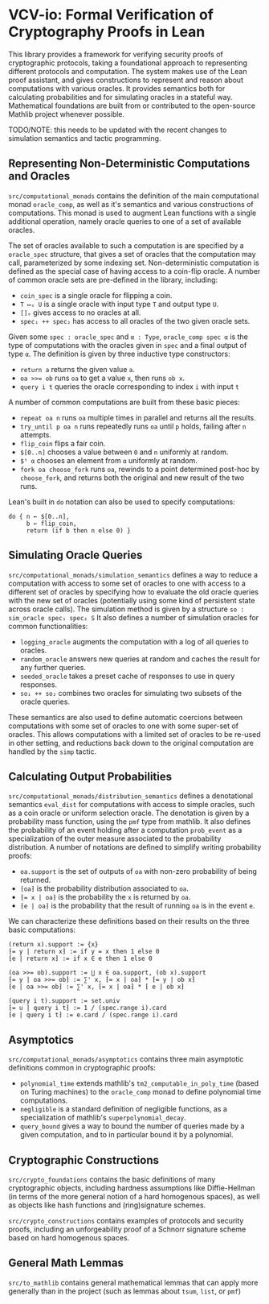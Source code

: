 # VCV-io: Formal Verification of Cryptography Proofs in Lean

This library provides a framework for verifying security proofs of cryptographic protocols, taking a foundational approach to representing different protocols and computation.
The system makes use of the Lean proof assistant, and gives constructions to represent and reason about computations with various oracles.
It provides semantics both for calculating probabilities and for simulating oracles in a stateful way.
Mathematical foundations are built from or contributed to the open-source Mathlib project whenever possible.

TODO/NOTE: this needs to be updated with the recent changes to simulation semantics and tactic programming.

## Representing Non-Deterministic Computations and Oracles

`src/computational_monads` contains the definition of the main computational monad `oracle_comp`, as well as it's semantics and various constructions of computations.
This monad is used to augment Lean functions with a single additional operation, namely oracle queries to one of a set of available oracles.

The set of oracles available to such a computation is are specified by a `oracle_spec` structure, that gives a set of oracles that the computation may call, parameterized by some indexing set.
Non-deterministic computation is defined as the special case of having access to a coin-flip oracle.
A number of common oracle sets are pre-defined in the library, including:
* `coin_spec` is a single oracle for flipping a coin.
* `T ↦ₒ U` is a single oracle with input type `T` and output type `U`.
* `[]ₒ` gives access to no oracles at all.
* `spec₁ ++ spec₂` has access to all oracles of the two given oracle sets.

Given some `spec : oracle_spec` and `α : Type`, `oracle_comp spec α` is the type of computations with the oracles given in `spec` and a final output of type `α`.
The definition is given by three inductive type constructors:
* `return a` returns the given value `a`.
* `oa >>= ob` runs `oa` to get a value `x`, then runs `ob x`.
* `query i t` queries the oracle corresponding to index `i` with input `t`

A number of common computations are built from these basic pieces:
* `repeat oa n` runs `oa` multiple times in parallel and returns all the results.
* `try_until p oa n` runs repeatedly runs `oa` until `p` holds, failing after `n` attempts.
* `flip_coin` flips a fair coin.
* `$[0..n]` chooses a value between `0` and `n` uniformly at random.
* `$ᵗ α` chooses an element from `α` uniformly at random.
* `fork oa choose_fork` runs `oa`, rewinds to a point determined post-hoc by `choose_fork`, and returns both the original and new result of the two runs.

Lean's built in `do` notation can also be used to specify computations:
```
do { n ← $[0..n],
     b ← flip_coin,
     return (if b then n else 0) }
```

## Simulating Oracle Queries

`src/computational_monads/simulation_semantics` defines a way to reduce a computation with access to some set of oracles to one with access to a different set of oracles by specifying how to evaluate the old oracle queries with the new set of oracles (potentially using some kind of persistent state across oracle calls).
The simulation method is given by a structure `so : sim_oracle spec₁ spec₂ S`
It also defines a number of simulation oracles for common functionalities:
* `logging_oracle` augments the computation with a log of all queries to oracles.
* `random_oracle` answers new queries at random and caches the result for any further queries.
* `seeded_oracle` takes a preset cache of responses to use in query responses.
* `so₁ ++ so₂` combines two oracles for simulating two subsets of the oracle queries.

These semantics are also used to define automatic coercions between computations with some set of oracles to one with some super-set of oracles.
This allows computations with a limited set of oracles to be re-used in other setting, and reductions back down to the original computation are handled by the `simp` tactic.

## Calculating Output Probabilities

`src/computational_monads/distribution_semantics` defines a denotational semantics `eval_dist` for computations with access to simple oracles, such as a coin oracle or uniform selection oracle.
The denotation is given by a probability mass function, using the `pmf` type from mathlib.
It also defines the probability of an event holding after a computation `prob_event` as a specialization of the outer measure associated to the probability distribution.
A number of notations are defined to simplify writing probability proofs:
* `oa.support` is the set of outputs of `oa` with non-zero probability of being returned.
* `⁅oa⁆` is the probability distribution associated to `oa`.
* `⁅= x | oa⁆` is the probability the `x` is returned by `oa`.
* `⁅e | oa⁆` is the probability that the result of running `oa` is in the event `e`.

We can characterize these definitions based on their results on the three basic computations:
```
(return x).support := {x}
⁅= y | return x⁆ := if y = x then 1 else 0
⁅e | return x⁆ := if x ∈ e then 1 else 0
```
```
(oa >>= ob).support := ⋃ x ∈ oa.support, (ob x).support
⁅= y | oa >>= ob⁆ := ∑' x, ⁅= x | oa⁆ * ⁅= y | ob x⁆
⁅e | oa >>= ob⁆ := ∑' x, ⁅= x | oa⁆ * ⁅ e | ob x⁆
```
```
(query i t).support := set.univ
⁅= u | query i t⁆ := 1 / (spec.range i).card
⁅e | query i t⁆ := e.card / (spec.range i).card
```

## Asymptotics

`src/computational_monads/asymptotics` contains three main asymptotic definitions common in cryptographic proofs:
* `polynomial_time` extends mathlib's `tm2_computable_in_poly_time` (based on Turing machines) to the `oracle_comp` monad to define polynomial time computations.
* `negligible` is a standard definition of negligible functions, as a specialization of mathlib's `superpolynomial_decay`.
* `query_bound` gives a way to bound the number of queries made by a given computation, and to in particular bound it by a polynomial.

## Cryptographic Constructions

`src/crypto_foundations` contains the basic definitions of many cryptographic objects, including hardness assumptions like Diffie-Hellman (in terms of the more general notion of a hard homogenous spaces), as well as objects like hash functions and (ring)signature schemes.

`src/crypto_constructions` contains examples of protocols and security proofs, including an unforgeability proof of a Schnorr signature scheme based on hard homogenous spaces.

## General Math Lemmas

`src/to_mathlib` contains general mathematical lemmas that can apply more generally than in the project (such as lemmas about `tsum`, `list`, or `pmf`)